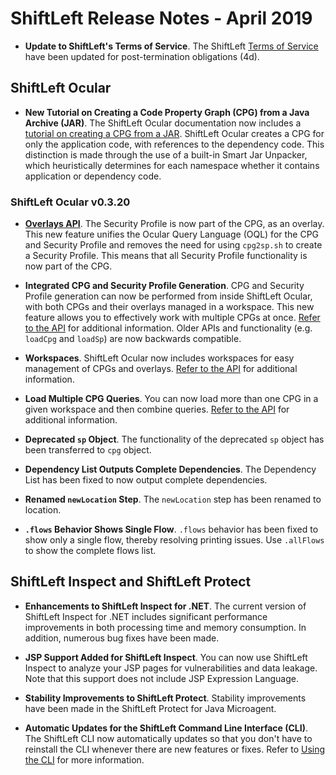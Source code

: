 
# ShiftLeft Release Notes - April 2019

* **Update to ShiftLeft's Terms of Service**. The ShiftLeft [Terms of Service](https://www.shiftleft.io/terms/) have been updated for post-termination obligations (4d). 

## ShiftLeft Ocular

* **New Tutorial on Creating a Code Property Graph (CPG) from a Java Archive (JAR)**. The ShiftLeft Ocular documentation now includes a [tutorial on creating a CPG from a JAR](../using-ocular/tutorials/cpgcreate.md). ShiftLeft Ocular creates a CPG for only the application code, with references to the dependency code. This distinction is made through the use of a built-in Smart Jar Unpacker, which heuristically determines for each namespace whether it contains application or dependency code.

### ShiftLeft Ocular v0.3.20

* **[Overlays API](https://ocular.shiftleft.io/api/io/shiftleft/repl/cpgcreation/Overlays$.html)**. The Security Profile is now part of the CPG, as an overlay. This new feature unifies the Ocular Query Language (OQL) for the CPG and Security Profile and removes the need for using `cpg2sp.sh` to create a Security Profile. This means that all Security Profile functionality is now part of the CPG. 

* **Integrated CPG and Security Profile Generation**. CPG and Security Profile generation can now be performed from inside ShiftLeft Ocular, with both CPGs and their overlays managed in a workspace. This new feature allows you to effectively work with multiple CPGs at once. [Refer to the API](https://ocular.shiftleft.io/api/io/shiftleft/repl/Workspace.html) for additional information. Older APIs and functionality (e.g. `loadCpg` and `loadSp`) are now backwards compatible.

* **Workspaces**. ShiftLeft Ocular now includes workspaces for easy management of CPGs and overlays. [Refer to the API](https://ocular.shiftleft.io/api/io/shiftleft/repl/Workspace.html) for additional information. 

* **Load Multiple CPG Queries**. You can now load more than one CPG in a given workspace and then combine queries. [Refer to the API](https://ocular.shiftleft.io/api/io/shiftleft/repl/Console.html) for additional information.

* **Deprecated `sp` Object**. The functionality of the deprecated `sp` object has been transferred to `cpg` object.

* **Dependency List Outputs Complete Dependencies**. The Dependency List has been fixed to now output complete dependencies.

* **Renamed `newLocation` Step**. The `newLocation` step has been renamed to location.

* **`.flows` Behavior Shows Single Flow**. `.flows` behavior has been fixed to show only a single flow, thereby resolving printing issues. Use `.allFlows` to show the complete flows list.

## ShiftLeft Inspect and ShiftLeft Protect

* **Enhancements to ShiftLeft Inspect for .NET**. The current version of ShiftLeft Inspect for .NET includes significant performance improvements in both processing time and memory consumption. In addition, numerous bug fixes have been made.

* **JSP Support Added for ShiftLeft Inspect**. You can now use ShiftLeft Inspect to analyze your JSP pages for vulnerabilities and data leakage. Note that this support does not include JSP Expression Language.

* **Stability Improvements to ShiftLeft Protect**. Stability improvements have been made in the ShiftLeft Protect for Java Microagent.

* **Automatic Updates for the ShiftLeft Command Line Interface (CLI)**. The ShiftLeft CLI now automatically updates so that you don't have to reinstall the CLI whenever there are new features or fixes. Refer to [Using the CLI](../using-inspect-protect/using-cli/using-cli.md) for more information.
